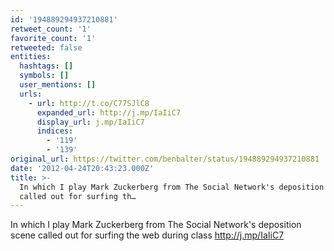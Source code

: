 ```yaml
---
id: '194889294937210881'
retweet_count: '1'
favorite_count: '1'
retweeted: false
entities:
  hashtags: []
  symbols: []
  user_mentions: []
  urls:
    - url: http://t.co/C77SJlC8
      expanded_url: http://j.mp/IaIiC7
      display_url: j.mp/IaIiC7
      indices:
        - '119'
        - '139'
original_url: https://twitter.com/benbalter/status/194889294937210881
date: '2012-04-24T20:43:23.000Z'
title: >-
  In which I play Mark Zuckerberg from The Social Network's deposition scene
  called out for surfing th…
---
```


In which I play Mark Zuckerberg from The Social Network's deposition scene called out for surfing the web during class http://j.mp/IaIiC7